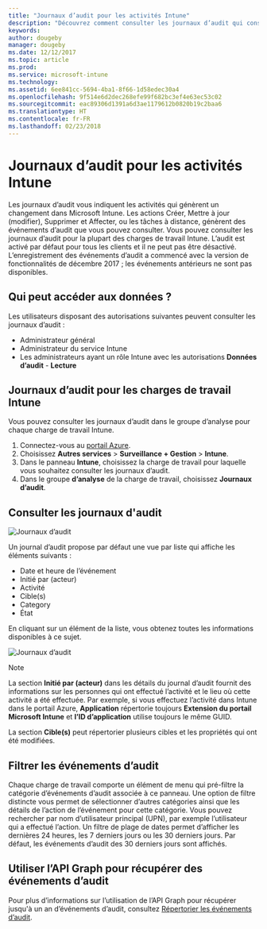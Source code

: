 ```yaml
---
title: "Journaux d’audit pour les activités Intune"
description: "Découvrez comment consulter les journaux d’audit qui consignent les activités d’Intune"
keywords: 
author: dougeby
manager: dougeby
ms.date: 12/12/2017
ms.topic: article
ms.prod: 
ms.service: microsoft-intune
ms.technology: 
ms.assetid: 6ee841cc-5694-4ba1-8f66-1d58edec30a4
ms.openlocfilehash: 9f514e6d2dec268efe99f682bc3ef4e63ec53c02
ms.sourcegitcommit: eac89306d1391a6d3ae1179612b0820b19c2baa6
ms.translationtype: HT
ms.contentlocale: fr-FR
ms.lasthandoff: 02/23/2018
---
```

# <a name="audit-logs-for-intune-activities"></a>Journaux d’audit pour les activités Intune
Les journaux d’audit vous indiquent les activités qui génèrent un changement dans Microsoft Intune. Les actions Créer, Mettre à jour (modifier), Supprimer et Affecter, ou les tâches à distance, génèrent des événements d’audit que vous pouvez consulter. Vous pouvez consulter les journaux d’audit pour la plupart des charges de travail Intune. L’audit est activé par défaut pour tous les clients et il ne peut pas être désactivé. L’enregistrement des événements d’audit a commencé avec la version de fonctionnalités de décembre 2017 ; les événements antérieurs ne sont pas disponibles.

## <a name="who-can-access-the-data"></a>Qui peut accéder aux données ?
Les utilisateurs disposant des autorisations suivantes peuvent consulter les journaux d’audit :
- Administrateur général
- Administrateur du service Intune
- Les administrateurs ayant un rôle Intune avec les autorisations **Données d’audit** - **Lecture**

## <a name="audit-logs-for-intune-workloads"></a>Journaux d’audit pour les charges de travail Intune
Vous pouvez consulter les journaux d’audit dans le groupe d’analyse pour chaque charge de travail Intune.  
1. Connectez-vous au [portail Azure](https://portal.azure.com).
2. Choisissez **Autres services** > **Surveillance + Gestion** > **Intune**.
3. Dans le panneau **Intune**, choisissez la charge de travail pour laquelle vous souhaitez consulter les journaux d’audit.
4. Dans le groupe **d’analyse** de la charge de travail, choisissez **Journaux d’audit**.

## <a name="review-audit-events"></a>Consulter les journaux d'audit
![Journaux d’audit](./media/monitor-audit-logs.png "Journaux d’audit")

Un journal d’audit propose par défaut une vue par liste qui affiche les éléments suivants :    

- Date et heure de l’événement
- Initié par (acteur)
- Activité
- Cible(s)
- Category
- État

En cliquant sur un élément de la liste, vous obtenez toutes les informations disponibles à ce sujet.

![Journaux d’audit](./media/monitor-audit-log-detail.png "Journaux d’audit")

> [!Note]    
> La section **Initié par (acteur)** dans les détails du journal d’audit fournit des informations sur les personnes qui ont effectué l’activité et le lieu où cette activité a été effectuée. Par exemple, si vous effectuez l’activité dans Intune dans le portail Azure, **Application** répertorie toujours **Extension du portail Microsoft Intune** et **l’ID d’application** utilise toujours le même GUID. 
>    
> La section **Cible(s)** peut répertorier plusieurs cibles et les propriétés qui ont été modifiées.  


## <a name="filter-audit-events"></a>Filtrer les événements d’audit
Chaque charge de travail comporte un élément de menu qui pré-filtre la catégorie d’événements d’audit associée à ce panneau. Une option de filtre distincte vous permet de sélectionner d’autres catégories ainsi que les détails de l’action de l’événement pour cette catégorie. Vous pouvez rechercher par nom d’utilisateur principal (UPN), par exemple l’utilisateur qui a effectué l’action. Un filtre de plage de dates permet d’afficher les dernières 24 heures, les 7 derniers jours ou les 30 derniers jours. Par défaut, les événements d’audit des 30 derniers jours sont affichés.

## <a name="use-graph-api-to-retrieve-audit-events"></a>Utiliser l’API Graph pour récupérer des événements d’audit
Pour plus d’informations sur l’utilisation de l’API Graph pour récupérer jusqu'à un an d’événements d’audit, consultez [Répertorier les événements d’audit](https://developer.microsoft.com/en-us/graph/docs/api-reference/beta/api/intune_auditing_auditevent_list).